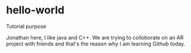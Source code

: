 # hello-world
Tutorial purpose

Jonathan here, I like java and C++. We are trying to colloborate on an AR project with friends and that's the reason why I am learning Github today.
